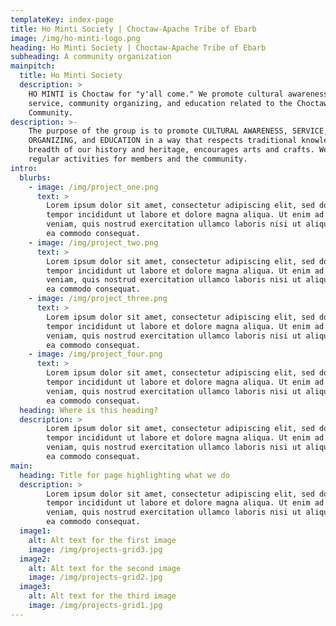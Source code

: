 ```yaml
---
templateKey: index-page
title: Ho Minti Society | Choctaw-Apache Tribe of Ebarb
image: /img/ho-minti-logo.png
heading: Ho Minti Society | Choctaw-Apache Tribe of Ebarb
subheading: A community organization
mainpitch:
  title: Ho Minti Society
  description: >
    HO MINTI is Choctaw for "y'all come." We promote cultural awareness, 
    service, community organizing, and education related to the Choctaw-Apache 
    Community.
description: >-
    The purpose of the group is to promote CULTURAL AWARENESS, SERVICE, COMMUNITY 
    ORGANIZING, and EDUCATION in a way that respects traditional knowledge, the 
    breadth of our history and heritage, encourages arts and crafts. We organize 
    regular activities for members and the community.
intro:
  blurbs:
    - image: /img/project_one.png
      text: >
        Lorem ipsum dolor sit amet, consectetur adipiscing elit, sed do eiusmod 
        tempor incididunt ut labore et dolore magna aliqua. Ut enim ad minim 
        veniam, quis nostrud exercitation ullamco laboris nisi ut aliquip ex 
        ea commodo consequat.
    - image: /img/project_two.png
      text: >
        Lorem ipsum dolor sit amet, consectetur adipiscing elit, sed do eiusmod 
        tempor incididunt ut labore et dolore magna aliqua. Ut enim ad minim 
        veniam, quis nostrud exercitation ullamco laboris nisi ut aliquip ex 
        ea commodo consequat.
    - image: /img/project_three.png
      text: >
        Lorem ipsum dolor sit amet, consectetur adipiscing elit, sed do eiusmod 
        tempor incididunt ut labore et dolore magna aliqua. Ut enim ad minim 
        veniam, quis nostrud exercitation ullamco laboris nisi ut aliquip ex 
        ea commodo consequat.
    - image: /img/project_four.png
      text: >
        Lorem ipsum dolor sit amet, consectetur adipiscing elit, sed do eiusmod 
        tempor incididunt ut labore et dolore magna aliqua. Ut enim ad minim 
        veniam, quis nostrud exercitation ullamco laboris nisi ut aliquip ex 
        ea commodo consequat.
  heading: Where is this heading?
  description: >
        Lorem ipsum dolor sit amet, consectetur adipiscing elit, sed do eiusmod 
        tempor incididunt ut labore et dolore magna aliqua. Ut enim ad minim 
        veniam, quis nostrud exercitation ullamco laboris nisi ut aliquip ex 
        ea commodo consequat.
main:
  heading: Title for page highlighting what we do
  description: >
        Lorem ipsum dolor sit amet, consectetur adipiscing elit, sed do eiusmod 
        tempor incididunt ut labore et dolore magna aliqua. Ut enim ad minim 
        veniam, quis nostrud exercitation ullamco laboris nisi ut aliquip ex 
        ea commodo consequat.
  image1:
    alt: Alt text for the first image
    image: /img/projects-grid3.jpg
  image2:
    alt: Alt text for the second image
    image: /img/projects-grid2.jpg
  image3:
    alt: Alt text for the third image
    image: /img/projects-grid1.jpg
---
```

